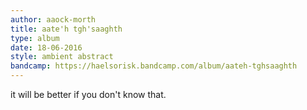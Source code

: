 ```yaml
---
author: aaock-morth
title: aate'h tgh'saaghth
type: album
date: 18-06-2016
style: ambient abstract
bandcamp: https://haelsorisk.bandcamp.com/album/aateh-tghsaaghth
---
```


it will be better if you don't know that.
